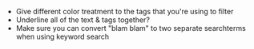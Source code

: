* Give different color treatment to the tags that you're using to filter
* Underline all of the text & tags together?
* Make sure you can convert "blam blam" to two separate searchterms when using keyword search